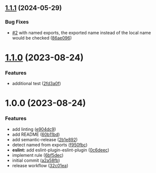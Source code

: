 ## [1.1.1](https://github.com/art0rz/eslint-plugin-no-barrel-files/compare/v1.1.0...v1.1.1) (2024-05-29)


### Bug Fixes

* [#2](https://github.com/art0rz/eslint-plugin-no-barrel-files/issues/2) with named exports, the exported name instead of the local name would be checked ([86ae096](https://github.com/art0rz/eslint-plugin-no-barrel-files/commit/86ae0962f235a2b1a6d6a7467c629060af1b0249))

# [1.1.0](https://github.com/art0rz/eslint-plugin-no-barrel-files/compare/v1.0.0...v1.1.0) (2023-08-24)


### Features

* additional test ([2fd3a0f](https://github.com/art0rz/eslint-plugin-no-barrel-files/commit/2fd3a0f97127a682d3cf6646943aed31f18fd8bd))

# 1.0.0 (2023-08-24)


### Features

* add linting ([e904dc9](https://github.com/art0rz/eslint-plugin-no-barrel-files/commit/e904dc9e2f94a2b1c36c784dec0ae2bfff6280d9))
* add README ([60b11bd](https://github.com/art0rz/eslint-plugin-no-barrel-files/commit/60b11bd88dde540982b45e7dc9d56bdf56e0c430))
* add semantic-release ([2b1e892](https://github.com/art0rz/eslint-plugin-no-barrel-files/commit/2b1e892d37c0427c0318e7dc574173908629576b))
* detect named from exports ([f950fbc](https://github.com/art0rz/eslint-plugin-no-barrel-files/commit/f950fbcc90bf0a81cde2f330bbd7b4552c9a1920))
* **eslint:** add eslint-plugin-eslint-plugin ([0c6deec](https://github.com/art0rz/eslint-plugin-no-barrel-files/commit/0c6deec18125c76c4abaee13b741486dbcdab225))
* implement rule ([6bf5dec](https://github.com/art0rz/eslint-plugin-no-barrel-files/commit/6bf5deca3b05f4b1e61e5daf01eab65b15445da3))
* initial commit ([a2a58fb](https://github.com/art0rz/eslint-plugin-no-barrel-files/commit/a2a58fb5ffc3017e098854ec04f42bc020231abf))
* release workflow ([32c01ea](https://github.com/art0rz/eslint-plugin-no-barrel-files/commit/32c01ead881149b0140bb688b7b02180f023a670))
